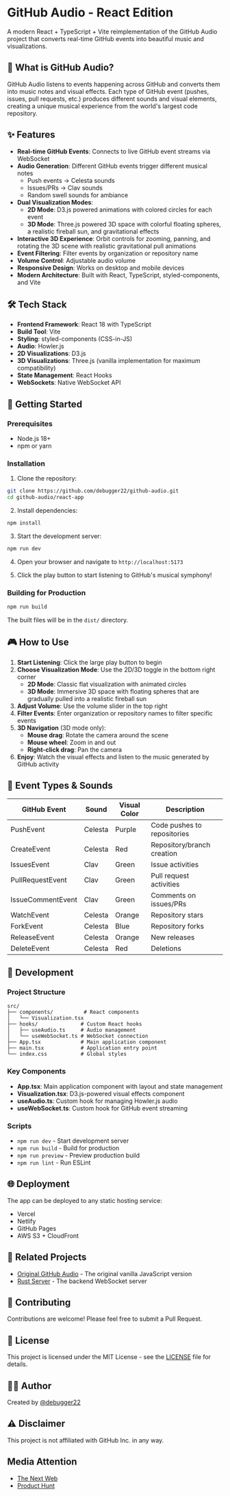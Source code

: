 # GitHub Audio - React Edition

A modern React + TypeScript + Vite reimplementation of the GitHub Audio project that converts real-time GitHub events into beautiful music and visualizations.

## 🎵 What is GitHub Audio?

GitHub Audio listens to events happening across GitHub and converts them into music notes and visual effects. Each type of GitHub event (pushes, issues, pull requests, etc.) produces different sounds and visual elements, creating a unique musical experience from the world's largest code repository.

## ✨ Features

- **Real-time GitHub Events**: Connects to live GitHub event streams via WebSocket
- **Audio Generation**: Different GitHub events trigger different musical notes
  - Push events → Celesta sounds
  - Issues/PRs → Clav sounds  
  - Random swell sounds for ambiance
- **Dual Visualization Modes**: 
  - **2D Mode**: D3.js powered animations with colored circles for each event
  - **3D Mode**: Three.js powered 3D space with colorful floating spheres, a realistic fireball sun, and gravitational effects
- **Interactive 3D Experience**: Orbit controls for zooming, panning, and rotating the 3D scene with realistic gravitational pull animations
- **Event Filtering**: Filter events by organization or repository name
- **Volume Control**: Adjustable audio volume
- **Responsive Design**: Works on desktop and mobile devices
- **Modern Architecture**: Built with React, TypeScript, styled-components, and Vite

## 🛠️ Tech Stack

- **Frontend Framework**: React 18 with TypeScript
- **Build Tool**: Vite
- **Styling**: styled-components (CSS-in-JS)
- **Audio**: Howler.js
- **2D Visualizations**: D3.js
- **3D Visualizations**: Three.js (vanilla implementation for maximum compatibility)
- **State Management**: React Hooks
- **WebSockets**: Native WebSocket API

## 🚀 Getting Started

### Prerequisites

- Node.js 18+ 
- npm or yarn

### Installation

1. Clone the repository:
```bash
git clone https://github.com/debugger22/github-audio.git
cd github-audio/react-app
```

2. Install dependencies:
```bash
npm install
```

3. Start the development server:
```bash
npm run dev
```

4. Open your browser and navigate to `http://localhost:5173`

5. Click the play button to start listening to GitHub's musical symphony!

### Building for Production

```bash
npm run build
```

The built files will be in the `dist/` directory.

## 🎮 How to Use

1. **Start Listening**: Click the large play button to begin
2. **Choose Visualization Mode**: Use the 2D/3D toggle in the bottom right corner
   - **2D Mode**: Classic flat visualization with animated circles
   - **3D Mode**: Immersive 3D space with floating spheres that are gradually pulled into a realistic fireball sun
3. **Adjust Volume**: Use the volume slider in the top right
4. **Filter Events**: Enter organization or repository names to filter specific events
5. **3D Navigation** (3D mode only): 
   - **Mouse drag**: Rotate the camera around the scene
   - **Mouse wheel**: Zoom in and out
   - **Right-click drag**: Pan the camera
6. **Enjoy**: Watch the visual effects and listen to the music generated by GitHub activity

## 🎨 Event Types & Sounds

| GitHub Event | Sound | Visual Color | Description |
|--------------|-------|--------------|-------------|
| PushEvent | Celesta | Purple | Code pushes to repositories |
| CreateEvent | Celesta | Red | Repository/branch creation |
| IssuesEvent | Clav | Green | Issue activities |
| PullRequestEvent | Clav | Green | Pull request activities |
| IssueCommentEvent | Clav | Green | Comments on issues/PRs |
| WatchEvent | Celesta | Orange | Repository stars |
| ForkEvent | Celesta | Blue | Repository forks |
| ReleaseEvent | Celesta | Orange | New releases |
| DeleteEvent | Celesta | Red | Deletions |

## 🔧 Development

### Project Structure

```
src/
├── components/          # React components
│   └── Visualization.tsx
├── hooks/              # Custom React hooks
│   ├── useAudio.ts     # Audio management
│   └── useWebSocket.ts # WebSocket connection
├── App.tsx             # Main application component
├── main.tsx            # Application entry point
└── index.css           # Global styles
```

### Key Components

- **App.tsx**: Main application component with layout and state management
- **Visualization.tsx**: D3.js-powered visual effects component
- **useAudio.ts**: Custom hook for managing Howler.js audio
- **useWebSocket.ts**: Custom hook for GitHub event streaming

### Scripts

- `npm run dev` - Start development server
- `npm run build` - Build for production
- `npm run preview` - Preview production build
- `npm run lint` - Run ESLint

## 🌐 Deployment

The app can be deployed to any static hosting service:

- Vercel
- Netlify  
- GitHub Pages
- AWS S3 + CloudFront

## 🔗 Related Projects

- [Original GitHub Audio](../app/) - The original vanilla JavaScript version
- [Rust Server](../rust-server/) - The backend WebSocket server

## 🤝 Contributing

Contributions are welcome! Please feel free to submit a Pull Request.

## 📝 License

This project is licensed under the MIT License - see the [LICENSE](../LICENSE) file for details.

## 👨‍💻 Author

Created by [@debugger22](https://github.com/debugger22)

## ⚠️ Disclaimer

This project is not affiliated with GitHub Inc. in any way.

Media Attention
-----
* [The Next Web](http://thenextweb.com/apps/2016/10/03/this-site-tracks-events-across-github-to-generate-calming-work-music/)
* [Product Hunt](https://www.producthunt.com/tech/github-audio)
